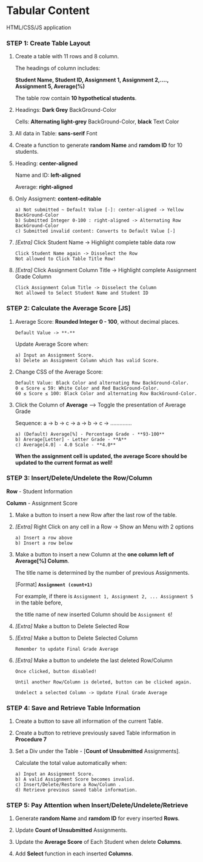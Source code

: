 # Tabular Content

HTML/CSS/JS application


### STEP 1:   Create Table Layout 
1.  Create a table with 11 rows and 8 column.

    The headings of column includes:  
    
    **Student Name, Student ID, Assignment 1, Assignment 2,...., Assignment 5, Average(%)**

    The table row contain **10 hypothetical students**.

2.  Headings:   **Dark Grey** BackGround-Color

    Cells:   **Alternating light-grey** BackGround-Color, **black** Text Color

3.  All data in Table:   **sans-serif** Font

4.  Create a function to generate **random Name** and **ramdom ID** for 10 students.

5.  Heading: **center-aligned**

    Name and ID: **left-aligned**

    Average: **right-aligned**    

6.  Only Assigment:  **content-editable**

        a) Not submitted ~ Default Value [-]: center-aligned -> Yellow BackGround-Color
        b) Submitted Integer 0-100 : right-aligned -> Alternating Row BackGround-Color
        c) Submitted invalid content: Converts to Default Value [-]

7.  *[Extra]* Click Student Name -> Highlight complete table data row

        Click Student Name again -> Disselect the Row
        Not allowed to Click Table Title Row!

8.  *[Extra]* Click Assignment Column Title -> Highlight complete Assignment Grade Column

        Click Assignment Colum Title -> Disselect the Column
        Not allowed to Select Student Name and Student ID


### STEP 2:   Calculate the Average Score [JS]
1.  Average Score: **Rounded Integer 0 - 100**, without decimal places. 

        Default Value -> **-**

    Update Average Score when:

        a) Input an Assignment Score.
        b) Delete an Assignment Column which has valid Score.

2.  Change CSS of the Average Score:

        Default Value: Black Color and alternating Row BackGround-Color.
        0 ≤ Score ≤ 59: White Color and Red BackGround-Color.
        60 ≤ Score ≤ 100: Black Color and alternating Row BackGround-Color.

3.  Click the Column of **Average** —> Toggle the presentation of Average Grade

    Sequence: a -> b -> c -> a -> b -> c -> ..............

        a) (Default) Average[%] - Percentage Grade - **93-100**
        b) Arerage[Letter] - Letter Grade - **A**
        c) Average[4.0] - 4.0 Scale - **4.0**
    **When the assignment cell is updated, the average Score should be updated to the current format as well!**
 

### STEP 3:   Insert/Delete/Undelete the Row/Column 
**Row** - Student Information

**Column** - Assignment Score

1.  Make a button to insert a new Row after the last row of the table.

2.  *[Extra]* Right Click on any cell in a Row -> Show an Menu with 2 options

        a) Insert a row above
        b) Insert a row below

3.  Make a button to insert a new Column at the **one column left of Average[%] Column**.

    The title name is determined by the number of previous Assignments.

    [Format]  **`Assignment (count+1)`**

    For example, if there is `Assignment 1, Assignment 2, ... Assignment 5` in the table before,

    the title name of new inserted Column should be `Assignment 6`!

4.  *[Extra]* Make a button to Delete Selected Row

5.  *[Extra]* Make a button to Delete Selected Column

        Remember to update Final Grade Average

6.  *[Extra]* Make a button to undelete the last deleted Row/Column

        Once clicked, button disabled!

        Until another Row/Column is deleted, button can be clicked again.
        
        Undelect a selected Column -> Update Final Grade Average


### STEP 4:   Save and Retrieve Table Information

1.  Create a button to save all information of the current Table.

2.  Create a button to retrieve previously saved Table information in **Procedure 7**

3.  Set a Div under the Table - [**Count of Unsubmitted** Assignments].

    Calculate the total value automatically when:

        a) Input an Assignment Score.
        b) A valid Assignment Score becomes invalid.
        c) Insert/Delete/Restore a Row/Column .
        d) Retrieve previous saved table information.


### STEP 5:   Pay Attention when Insert/Delete/Undelete/Retrieve
1.  Generate **random Name** and **ramdom ID** for every inserted **Rows**.

2.  Update **Count of Unsubmitted** Assignments.

3.  Update the **Average Score** of Each Student when delete **Columns**.

4.  Add **Select** function in each inserted **Columns**.